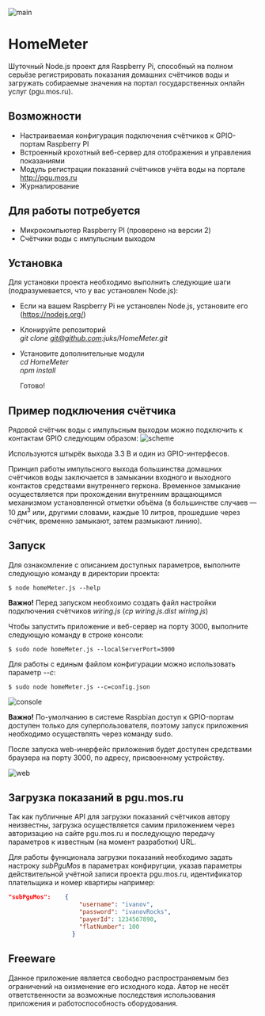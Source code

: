 ![main](https://cloud.githubusercontent.com/assets/147685/16461469/69b19d82-3e35-11e6-8ff6-68b285bcc05e.jpg)

# HomeMeter
Шуточный Node.js проект для Raspberry Pi, способный на полном серьёзе регистрировать показания домашних счётчиков воды и загружать собираемые значения на портал государственных онлайн услуг (pgu.mos.ru).

## Возможности
* Настраиваемая конфигурация подключения счётчиков к GPIO-портам Raspberry PI
* Встроенный крохотный веб-сервер для отображения и управления показаниями
* Модуль регистрации показаний счётчиков учёта воды на портале http://pgu.mos.ru
* Журналирование

## Для работы потребуется
* Микрокомпьютер Raspberry PI (проверено на версии 2)
* Счётчики воды с импульсным выходом

## Установка
Для установки проекта необходимо выполнить следующие шаги (подразумевается, что у вас установлен Node.js):
* Если на вашем Raspberry Pi не установлен Node.js, установите его (https://nodejs.org/)

* Клонируйте репозиторий  
    _git clone git@github.com:juks/HomeMeter.git_

* Установите дополнительные модули  
    _cd HomeMeter_  
    _npm install_

  Готово!
  
## Пример подключения счётчика
Рядовой счётчик воды с импульсным выходом можно подключить к контактам GPIO следующим образом:
![scheme](https://cloud.githubusercontent.com/assets/147685/16464262/081680d0-3e42-11e6-9a63-66933f000032.png)

Используются штырёк выхода 3.3 В и один из GPIO-интерфесов.

Принцип работы импульсного выхода большинства домашних счётчиков воды заключается в замыкании входного и выходного контактов средствами внутреннего геркона. Временное замыкание осуществляется при прохождении внутренним вращающимся механизмом установленной отметки объёма (в большинстве случаев — 10 дм<sup>3</sup> или, другими словами, каждые 10 литров, прошедшие через счётчик, временно замыкают, затем размыкают линию).
  
## Запуск
Для ознакомление с описанием доступных параметров, выполните следующую команду в директории проекта:

    $ node homeMeter.js --help

**Важно!** Перед запуском необхоимо создать файл настройки подключения счётчиков _wiring.js_ (_cp wiring.js.dist wiring.js_)

Чтобы запустить приложение и веб-сервер на порту 3000, выполните следующую команду в строке консоли:

    $ sudo node homeMeter.js --localServerPort=3000
    
Для работы с единым файлом конфигурации можно использовать параметр _--с_:

    $ sudo node homeMeter.js --c=config.json

![console](https://cloud.githubusercontent.com/assets/147685/16465198/282f3ea8-3e46-11e6-86c8-86bbb7439d54.png)

**Важно!** По-умолчанию в системе Raspbian доступ к GPIO-портам доступен только для суперпользователя, поэтому запуск приложения необходимо осуществлять через команду sudo.

После запуска web-инерфейс приложения будет доступен средствами браузера на порту 3000, по адресу, присвоенному устройству.

![web](https://cloud.githubusercontent.com/assets/147685/16462344/80a180d0-3e39-11e6-9301-f0a8ed1470c1.png)

## Загрузка показаний в pgu.mos.ru
Так как публичные API для загрузки показаний счётчиков автору неизвестны, загрузка осуществляется самим приложением через авторизацию на сайте pgu.mos.ru и последующую передачу параметров к известным (на момент разработки) URL.

Для работы функционала загрузки показаний необходимо задать настроку _subPguMos_ в параметрах конфиругции, указав параметры действительной учётной записи проекта pgu.mos.ru, идентификатор плательщика и номер квартиры например:
```json
"subPguMos":    {
                    "username": "ivanov",
                    "password": "ivanovRocks",
                    "payerId": 1234567890,
                    "flatNumber": 100
                  }
```

## Freeware
Данное приложение является свободно распространяемым без ограничений на оизменение его исходного кода. Автор не несёт ответственности за возможные последствия использования приложения и работоспособность оборудования.

